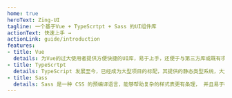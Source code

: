 ```yaml
---
home: true
heroText: Zing-UI
tagline: 一个基于Vue + TypeScrtpt + Sass 的UI组件库
actionText: 快速上手 →
actionLink: guide/introduction
features:
- title: Vue
  details: 为Vue的过大使用者提供方便快捷的UI库，易于上手，还便于与第三方库或既有项目整合。
- title: TypeScrtpt
  details: TypeScript 发展至今，已经成为大型项目的标配，其提供的静态类型系统，大大增强了代码的可读性以及可维护性。
- title: Sass
  details: Sass 是一种 CSS 的预编译语言，能够帮助复杂的样式表更有条理， 并且易于在项目内部或跨项目共享设计。
---
```

